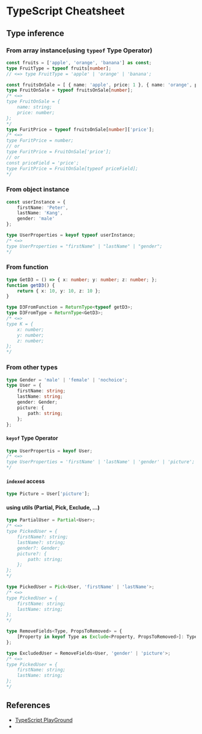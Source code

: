 # TypeScript Cheatsheet

## Type inference

### From array instance(using `typeof` Type Operator)

```ts
const fruits = ['apple', 'orange', 'banana'] as const;
type FruitType = typeof fruits[number];
// <=> type FruitType = 'apple' | 'orange' | 'banana';

const fruitsOnSale = [ { name: 'apple', price: 1 }, { name: 'orange', price: 2 } ];
type FruitOnSale = typeof fruitsOnSale[number];
/* <=>
type FruitOnSale = {
    name: string;
    price: number;
};
*/
type FuritPrice = typeof fruitsOnSale[number]['price'];
/* <=>
type FuritPrice = number;
// or
type FuritPrice = FruitOnSale['price'];
// or
const priceField = 'price';
type FuritPrice = FruitOnSale[typeof priceField];
*/
```

### From object instance

```ts
const userInstance = {
    firstName: 'Peter',
    lastName: 'Kang',
    gender: 'male'
};

type UserProperties = keyof typeof userInstance;
/* <=> 
type UserProperties = "firstName" | "lastName" | "gender";
*/
```

### From function

```ts
type GetD3 = () => { x: number; y: number; z: number; };
function getD3() {
    return { x: 10, y: 10, z: 10 };
}

type D3FromFunction = ReturnType<typeof getD3>;
type D3FromType = ReturnType<GetD3>;
/* <=>
type K = {
    x: number;
    y: number;
    z: number;
};
*/
```

### From other types

```ts
type Gender = 'male' | 'female' | 'nochoice';
type User = {
    firstName: string;
    lastName: string;
    gender: Gender;
    picture: {
        path: string;
    };
};
```

#### `keyof` Type Operator

```ts
type UserPropertis = keyof User;
/* <=>
type UserProperties = 'firstName' | 'lastName' | 'gender' | 'picture';
*/
```

#### `indexed` access

```ts
type Picture = User['picture'];
```

#### using utils (Partial, Pick, Exclude, ...)

```ts
type PartialUser = Partial<User>;
/* <=> 
type PickedUser = {
    firstName?: string;
    lastName?: string;
    gender?: Gender;
    picture?: {
        path: string;
    };
};
*/

type PickedUser = Pick<User, 'firstName' | 'lastName'>;
/* <=> 
type PickedUser = {
    firstName: string;
    lastName: string;
};
*/

type RemoveFields<Type, PropsToRemoved> = {
    [Property in keyof Type as Exclude<Property, PropsToRemoved>]: Type[Property]
};

type ExcludedUser = RemoveFields<User, 'gender' | 'picture'>;
/* <=> 
type PickedUser = {
    firstName: string;
    lastName: string;
};
*/
```

## References

- [TypeScript PlayGround](https://www.typescriptlang.org/play)
- 
